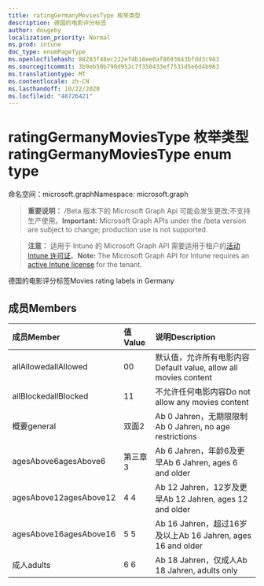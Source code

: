 ```yaml
---
title: ratingGermanyMoviesType 枚举类型
description: 德国的电影评分标签
author: dougeby
localization_priority: Normal
ms.prod: intune
doc_type: enumPageType
ms.openlocfilehash: 88283f48ec222ef4b18ee0af8693643bfdd3c983
ms.sourcegitcommit: 3b9eb50b790d952c7f350433ef7531d5e6d4b963
ms.translationtype: MT
ms.contentlocale: zh-CN
ms.lasthandoff: 10/22/2020
ms.locfileid: "48726421"
---
```

# <a name="ratinggermanymoviestype-enum-type"></a><span data-ttu-id="af66b-103">ratingGermanyMoviesType 枚举类型</span><span class="sxs-lookup"><span data-stu-id="af66b-103">ratingGermanyMoviesType enum type</span></span>

<span data-ttu-id="af66b-104">命名空间：microsoft.graph</span><span class="sxs-lookup"><span data-stu-id="af66b-104">Namespace: microsoft.graph</span></span>

> <span data-ttu-id="af66b-105">**重要说明：** /Beta 版本下的 Microsoft Graph Api 可能会发生更改;不支持生产使用。</span><span class="sxs-lookup"><span data-stu-id="af66b-105">**Important:** Microsoft Graph APIs under the /beta version are subject to change; production use is not supported.</span></span>

> <span data-ttu-id="af66b-106">**注意：** 适用于 Intune 的 Microsoft Graph API 需要适用于租户的[活动 Intune 许可证](https://go.microsoft.com/fwlink/?linkid=839381)。</span><span class="sxs-lookup"><span data-stu-id="af66b-106">**Note:** The Microsoft Graph API for Intune requires an [active Intune license](https://go.microsoft.com/fwlink/?linkid=839381) for the tenant.</span></span>

<span data-ttu-id="af66b-107">德国的电影评分标签</span><span class="sxs-lookup"><span data-stu-id="af66b-107">Movies rating labels in Germany</span></span>

## <a name="members"></a><span data-ttu-id="af66b-108">成员</span><span class="sxs-lookup"><span data-stu-id="af66b-108">Members</span></span>
|<span data-ttu-id="af66b-109">成员</span><span class="sxs-lookup"><span data-stu-id="af66b-109">Member</span></span>|<span data-ttu-id="af66b-110">值</span><span class="sxs-lookup"><span data-stu-id="af66b-110">Value</span></span>|<span data-ttu-id="af66b-111">说明</span><span class="sxs-lookup"><span data-stu-id="af66b-111">Description</span></span>|
|:---|:---|:---|
|<span data-ttu-id="af66b-112">allAllowed</span><span class="sxs-lookup"><span data-stu-id="af66b-112">allAllowed</span></span>|<span data-ttu-id="af66b-113">0</span><span class="sxs-lookup"><span data-stu-id="af66b-113">0</span></span>|<span data-ttu-id="af66b-114">默认值，允许所有电影内容</span><span class="sxs-lookup"><span data-stu-id="af66b-114">Default value, allow all movies content</span></span>|
|<span data-ttu-id="af66b-115">allBlocked</span><span class="sxs-lookup"><span data-stu-id="af66b-115">allBlocked</span></span>|<span data-ttu-id="af66b-116">1</span><span class="sxs-lookup"><span data-stu-id="af66b-116">1</span></span>|<span data-ttu-id="af66b-117">不允许任何电影内容</span><span class="sxs-lookup"><span data-stu-id="af66b-117">Do not allow any movies content</span></span>|
|<span data-ttu-id="af66b-118">概要</span><span class="sxs-lookup"><span data-stu-id="af66b-118">general</span></span>|<span data-ttu-id="af66b-119">双面</span><span class="sxs-lookup"><span data-stu-id="af66b-119">2</span></span>|<span data-ttu-id="af66b-120">Ab 0 Jahren，无期限限制</span><span class="sxs-lookup"><span data-stu-id="af66b-120">Ab 0 Jahren, no age restrictions</span></span>|
|<span data-ttu-id="af66b-121">agesAbove6</span><span class="sxs-lookup"><span data-stu-id="af66b-121">agesAbove6</span></span>|<span data-ttu-id="af66b-122">第三章</span><span class="sxs-lookup"><span data-stu-id="af66b-122">3</span></span>|<span data-ttu-id="af66b-123">Ab 6 Jahren，年龄6及更早</span><span class="sxs-lookup"><span data-stu-id="af66b-123">Ab 6 Jahren, ages 6 and older</span></span>|
|<span data-ttu-id="af66b-124">agesAbove12</span><span class="sxs-lookup"><span data-stu-id="af66b-124">agesAbove12</span></span>|<span data-ttu-id="af66b-125">4 </span><span class="sxs-lookup"><span data-stu-id="af66b-125">4</span></span>|<span data-ttu-id="af66b-126">Ab 12 Jahren，12岁及更早</span><span class="sxs-lookup"><span data-stu-id="af66b-126">Ab 12 Jahren, ages 12 and older</span></span>|
|<span data-ttu-id="af66b-127">agesAbove16</span><span class="sxs-lookup"><span data-stu-id="af66b-127">agesAbove16</span></span>|<span data-ttu-id="af66b-128">5 </span><span class="sxs-lookup"><span data-stu-id="af66b-128">5</span></span>|<span data-ttu-id="af66b-129">Ab 16 Jahren，超过16岁及以上</span><span class="sxs-lookup"><span data-stu-id="af66b-129">Ab 16 Jahren, ages 16 and older</span></span>|
|<span data-ttu-id="af66b-130">成人</span><span class="sxs-lookup"><span data-stu-id="af66b-130">adults</span></span>|<span data-ttu-id="af66b-131">6 </span><span class="sxs-lookup"><span data-stu-id="af66b-131">6</span></span>|<span data-ttu-id="af66b-132">Ab 18 Jahren，仅成人</span><span class="sxs-lookup"><span data-stu-id="af66b-132">Ab 18 Jahren, adults only</span></span>|





